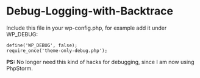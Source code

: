 # Debug-Logging-with-Backtrace

Include this file in your wp-config.php, for example add it under WP_DEBUG:

```
define('WP_DEBUG', false);
require_once('theme-only-debug.php');
```

__PS:__ No longer need this kind of hacks for debugging, since I am now using PhpStorm.

